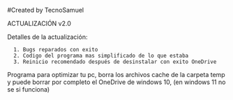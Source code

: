 #Created by TecnoSamuel

ACTUALIZACIÓN v2.0

  Detalles de la actualización:
  
      1. Bugs reparados con exito
      2. Codigo del programa mas simplificado de lo que estaba
      3. Reinicio recomendado después de desinstalar con exito OneDrive
      
Programa para optimizar tu pc, borra los archivos cache de la carpeta temp y puede borrar por completo el OneDrive de windows 10, (en windows 11 no se si funciona)
